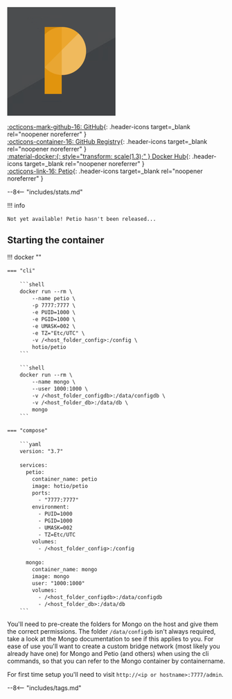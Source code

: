 <div class="image-logo"><img src="/img/image-logos/petio.png" alt="logo"></div>

[:octicons-mark-github-16: GitHub](https://github.com/hotio/petio){: .header-icons target=_blank rel="noopener noreferrer" }  
[:octicons-container-16: GitHub Registry](https://github.com/orgs/hotio/packages/container/package/petio){: .header-icons target=_blank rel="noopener noreferrer" }  
[:material-docker:{: style="transform: scale(1.3);" } Docker Hub](https://hub.docker.com/r/hotio/petio){: .header-icons target=_blank rel="noopener noreferrer" }  
[:octicons-link-16: Petio](https://petio.tv){: .header-icons target=_blank rel="noopener noreferrer" }  

--8<-- "includes/stats.md"

!!! info

    Not yet available! Petio hasn't been released...

## Starting the container

!!! docker ""

    === "cli"

        ```shell
        docker run --rm \
            --name petio \
            -p 7777:7777 \
            -e PUID=1000 \
            -e PGID=1000 \
            -e UMASK=002 \
            -e TZ="Etc/UTC" \
            -v /<host_folder_config>:/config \
            hotio/petio
        ```

        ```shell
        docker run --rm \
            --name mongo \
            --user 1000:1000 \
            -v /<host_folder_configdb>:/data/configdb \
            -v /<host_folder_db>:/data/db \
            mongo
        ```

    === "compose"

        ```yaml
        version: "3.7"

        services:
          petio:
            container_name: petio
            image: hotio/petio
            ports:
              - "7777:7777"
            environment:
              - PUID=1000
              - PGID=1000
              - UMASK=002
              - TZ=Etc/UTC
            volumes:
              - /<host_folder_config>:/config

          mongo:
            container_name: mongo
            image: mongo
            user: "1000:1000"
            volumes:
              - /<host_folder_configdb>:/data/configdb
              - /<host_folder_db>:/data/db
        ```

You'll need to pre-create the folders for Mongo on the host and give them the correct permissions. The folder `/data/configdb` isn't always required, take a look at the Mongo documentation to see if this applies to you. For ease of use you'll want to create a custom bridge network (most likely you already have one) for Mongo and Petio (and others) when using the cli commands, so that you can refer to the Mongo container by containername.

For first time setup you'll need to visit `http://<ip or hostname>:7777/admin`.

--8<-- "includes/tags.md"
